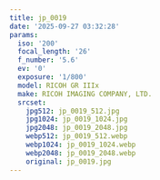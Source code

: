 ```yaml
---
title: jp_0019
date: '2025-09-27 03:32:28'
params:
  iso: '200'
  focal_length: '26'
  f_number: '5.6'
  ev: '0'
  exposure: '1/800'
  model: RICOH GR IIIx
  make: RICOH IMAGING COMPANY, LTD.
  srcset:
    jpg512: jp_0019_512.jpg
    jpg1024: jp_0019_1024.jpg
    jpg2048: jp_0019_2048.jpg
    webp512: jp_0019_512.webp
    webp1024: jp_0019_1024.webp
    webp2048: jp_0019_2048.webp
    original: jp_0019.jpg
---
```

